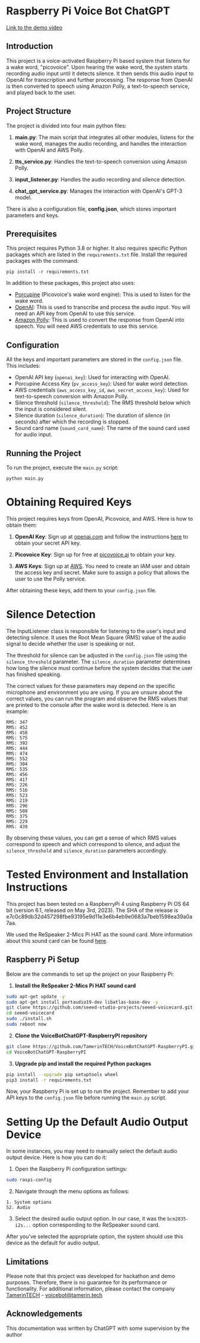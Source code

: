 # Raspberry Pi Voice Bot ChatGPT

[Link to the demo video](https://youtube.com/shorts/6NRtFTbH-e0?feature=share)

## Introduction

This project is a voice-activated Raspberry Pi based system that listens for a wake word, "picovoice". Upon hearing the wake word, the system starts recording audio input until it detects silence. It then sends this audio input to OpenAI for transcription and further processing. The response from OpenAI is then converted to speech using Amazon Polly, a text-to-speech service, and played back to the user.

## Project Structure

The project is divided into four main python files:

1. **main.py**: The main script that integrates all other modules, listens for the wake word, manages the audio recording, and handles the interaction with OpenAI and AWS Polly.

2. **tts_service.py**: Handles the text-to-speech conversion using Amazon Polly.

3. **input_listener.py**: Handles the audio recording and silence detection.

4. **chat_gpt_service.py**: Manages the interaction with OpenAI's GPT-3 model.

There is also a configuration file, **config.json**, which stores important parameters and keys.

## Prerequisites

This project requires Python 3.8 or higher. It also requires specific Python packages which are listed in the `requirements.txt` file. Install the required packages with the command:

```
pip install -r requirements.txt
```

In addition to these packages, this project also uses:

- [Porcupine](https://picovoice.ai/products/porcupine/) (Picovoice's wake word engine): This is used to listen for the wake word.
- [OpenAI](https://openai.com/): This is used to transcribe and process the audio input. You will need an API key from OpenAI to use this service.
- [Amazon Polly](https://aws.amazon.com/polly/): This is used to convert the response from OpenAI into speech. You will need AWS credentials to use this service.

## Configuration

All the keys and important parameters are stored in the `config.json` file. This includes:

- OpenAI API key (`openai_key`): Used for interacting with OpenAI.
- Porcupine Access Key (`pv_access_key`): Used for wake word detection.
- AWS credentials (`aws_access_key_id`, `aws_secret_access_key`): Used for text-to-speech conversion with Amazon Polly.
- Silence threshold (`silence_threshold`): The RMS threshold below which the input is considered silent.
- Silence duration (`silence_duration`): The duration of silence (in seconds) after which the recording is stopped.
- Sound card name (`sound_card_name`): The name of the sound card used for audio input.

## Running the Project

To run the project, execute the `main.py` script:

```
python main.py
```

# Obtaining Required Keys

This project requires keys from OpenAI, Picovoice, and AWS. Here is how to obtain them:

1. **OpenAI Key**: Sign up at [openai.com](https://www.openai.com/) and follow the instructions [here](https://help.openai.com/en/articles/4936850-where-do-i-find-my-secret-api-key) to obtain your secret API key.

2. **Picovoice Key**: Sign up for free at [picovoice.ai](https://picovoice.ai/) to obtain your key.

3. **AWS Keys**: Sign up at [AWS](https://aws.amazon.com/). You need to create an IAM user and obtain the access key and secret. Make sure to assign a policy that allows the user to use the Polly service.

After obtaining these keys, add them to your `config.json` file.

# Silence Detection

The InputListener class is responsible for listening to the user's input and detecting silence. It uses the Root Mean Square (RMS) value of the audio signal to decide whether the user is speaking or not.

The threshold for silence can be adjusted in the `config.json` file using the `silence_threshold` parameter. The `silence_duration` parameter determines how long the silence must continue before the system decides that the user has finished speaking.

The correct values for these parameters may depend on the specific microphone and environment you are using. If you are unsure about the correct values, you can run the program and observe the RMS values that are printed to the console after the wake word is detected. Here is an example:

```
RMS: 347
RMS: 452
RMS: 458
RMS: 575
RMS: 392
RMS: 444
RMS: 474
RMS: 552
RMS: 304
RMS: 535
RMS: 456
RMS: 417
RMS: 226
RMS: 516
RMS: 523
RMS: 219
RMS: 296
RMS: 508
RMS: 375
RMS: 229
RMS: 439
```

By observing these values, you can get a sense of which RMS values correspond to speech and which correspond to silence, and adjust the `silence_threshold` and `silence_duration` parameters accordingly.

# Tested Environment and Installation Instructions

This project has been tested on a RaspberryPi 4 using Raspberry Pi OS 64 bit (version 6.1, released on May 3rd, 2023). The SHA of the release is e7c0c89db32d457298fbe93195e9d11e3e6b4eb9e0683a7beb1598ea39a0a7aa.

We used the ReSpeaker 2-Mics Pi HAT as the sound card. More information about this sound card can be found [here](https://wiki.seeedstudio.com/ReSpeaker_2_Mics_Pi_HAT_Raspberry/).

## Raspberry Pi Setup

Below are the commands to set up the project on your Raspberry Pi:

1. **Install the ReSpeaker 2-Mics Pi HAT sound card**

```bash
sudo apt-get update -y
sudo apt-get install portaudio19-dev libatlas-base-dev -y
git clone https://github.com/seeed-studio-projects/seeed-voicecard.git
cd seeed-voicecard
sudo ./install.sh
sudo reboot now
```

2. **Clone the VoiceBotChatGPT-RaspberryPI repository**

```bash
git clone https://github.com/TamerinTECH/VoiceBotChatGPT-RaspberryPI.git
cd VoiceBotChatGPT-RaspberryPI
```

3. **Upgrade pip and install the required Python packages**

```bash
pip install --upgrade pip setuptools wheel
pip3 install -r requirements.txt
```

Now, your Raspberry Pi is set up to run the project. Remember to add your API keys to the `config.json` file before running the `main.py` script.

# Setting Up the Default Audio Output Device

In some instances, you may need to manually select the default audio output device. Here is how you can do it:

1. Open the Raspberry Pi configuration settings:

```bash
sudo raspi-config
```

2. Navigate through the menu options as follows:

```
1. System options  
S2. Audio
```

3. Select the desired audio output option. In our case, it was the `bcm2835-i2s...` option corresponding to the ReSpeaker sound card.

After you've selected the appropriate option, the system should use this device as the default for audio output.


## Limitations

Please note that this project was developed for hackathon and demo purposes. Therefore, there is no guarantee for its performance or functionality. For additional information, please contact the company [TamerinTECH](https://www.tamerin.tech) - [voicebot@tamerin.tech](mailto:voicebot@tamerin.tech)

## Acknowledgements

This documentation was written by ChatGPT with some supervision by the author


